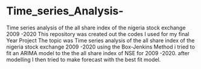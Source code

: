 # Time_series_Analysis-
Time series analysis of the all share index of the nigeria stock exchange 2009 -2020
This repository was created out the codes I used for my final Year Project
The topic was Time series analysis of the all share index of the nigeria stock exchange 2009 -2020 using the Box-Jenkins Method
i tried to fit an ARIMA model to the the all share index of NSE for 2009 -2020. after modelling I then tried to make forecast with the best fit model.
